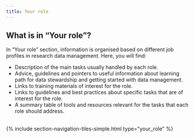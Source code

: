 ```yaml
---
title: Your role
---
```


## What is in “Your role”?

In “Your role” section, information is organised based on different job profiles in research data management. Here, you will find:

- Description of the main tasks usually handled by each role.
- Advice, guidelines and pointers to useful information about learning path for data stewardship and getting started with data management.
- Links to training materials of interest for the role. 
- Links to guidelines and best practices about specific tasks that are of interest for the role.
- A summary table of tools and resources relevant for the tasks that each role should address.


<br>
{% include section-navigation-tiles-simple.html type="your_role" %}

